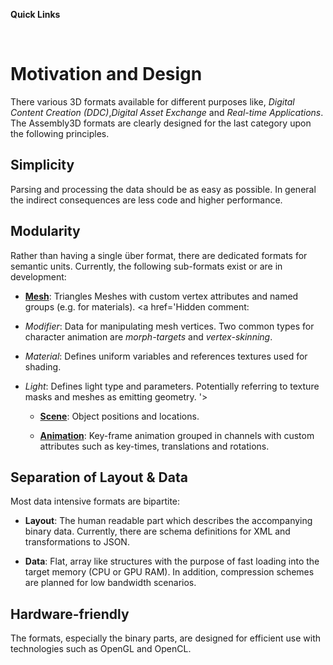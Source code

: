 **Quick Links**

<br />

# Motivation and Design #

There various 3D formats available for different purposes like, _Digital Content Creation (DDC)_,_Digital Asset Exchange_ and _Real-time Applications_. The Assembly3D formats are clearly designed for the last category upon the following principles.

## Simplicity ##
Parsing and processing the data should be as easy as possible. In general the indirect consequences are less code and higher performance.

## Modularity ##
Rather than having a single über format, there are dedicated formats for semantic units. Currently, the following sub-formats exist or are in development:

  * **[Mesh](Mesh.md)**: Triangles Meshes with custom vertex attributes and named groups (e.g. for materials).
<a href='Hidden comment: 
* *Modifier*: Data for manipulating mesh vertices. Two common types for character animation are _morph-targets_ and _vertex-skinning_.

* *Material*: Defines uniform variables and references textures used for shading.

* *Light*: Defines light type and parameters. Potentially referring to texture masks and meshes as emitting geometry.
'></a>

  * **[Scene](Scene.md)**: Object positions and locations.

  * **[Animation](Anim.md)**: Key-frame animation grouped in channels with custom attributes such as key-times, translations and rotations.


## Separation of Layout & Data ##
Most data intensive formats are bipartite:

  * **Layout**: The human readable part which describes the accompanying binary data. Currently, there are schema definitions for XML and transformations to JSON.

  * **Data**: Flat, array like structures with the purpose of fast loading into the target memory (CPU or GPU RAM). In addition, compression schemes are planned for low bandwidth scenarios.


## Hardware-friendly ##
The formats, especially the binary parts, are designed for efficient use with technologies such as OpenGL and OpenCL.